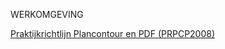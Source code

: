 WERKOMGEVING

[Praktijkrichtlijn Plancontour en PDF (PRPCP2008)](https://geonovum.github.io/ROST/PRPCP/index.html)
